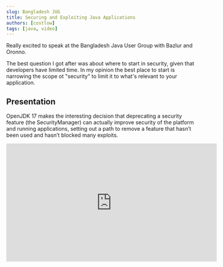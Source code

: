 ```yaml
---
slug: Bangladesh JUG
title: Securing and Exploiting Java Applications
authors: [costlow]
tags: [java, video]
---
```


Really excited to speak at the Bangladesh Java User Group with Bazlur and Oronno.

The best question I got after was about where to start in security, given that developers have limited time. In my opinion the best place to start is narrowing the scope ot "security" to limit it to what's relevant to your application.

## Presentation

OpenJDK 17 makes the interesting decision that deprecating a security feature (the SecurityManager) can actually improve security of the platform and running applications, setting out a path to remove a feature that hasn’t been used and hasn’t blocked many exploits.

<iframe width="560" height="315" src="https://www.youtube.com/embed/78O8lmS0jRE" title="YouTube video player" frameborder="0" allow="accelerometer; autoplay; clipboard-write; encrypted-media; gyroscope; picture-in-picture" allowfullscreen></iframe>